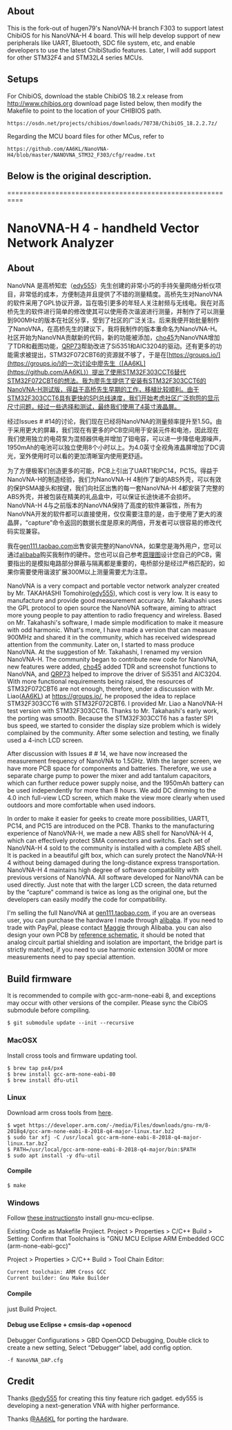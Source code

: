 ## About

This is the fork-out of hugen79's NanoVNA-H branch F303 to support latest ChibiOS for his NanoVNA-H 4 board.  This will help develop support of new peripherals like UART, Bluetooth, SDC file system, etc, and enable developers to use the latest ChibiStudio features.  Later, I will add support for other STM32F4 and STM32L4 series MCUs.

## Setups

For ChibiOS, download the stable ChibiOS 18.2.x release from http://www.chibios.org download page listed below, then modify the Makefile to point to the location of your CHIBIOS path.

```
https://osdn.net/projects/chibios/downloads/70738/ChibiOS_18.2.2.7z/
```

Regarding the MCU board files for other MCus, refer to

```
https://github.com/AA6KL/NanoVNA-H4/blob/master/NANOVNA_STM32_F303/cfg/readme.txt
```

## Below is the original description.

==========================================================


NanoVNA-H 4 - handheld Vector Network Analyzer 
==========================================================


## About

NanoVNA 是高桥知宏（[edy555](https://github.com/edy555)）先生创建的非常小巧的手持矢量网络分析仪项目，非常低的成本，方便制造并且提供了不错的测量精度。高桥先生对NanoVNA的软件采用了GPL协议开源，旨在吸引更多的年轻人关注射频与无线电。我在对高桥先生的软件进行简单的修改使其可以使用奇次谐波进行测量，并制作了可以测量到900MHz的版本在社区分享，受到了社区的广泛关注。后来我便开始批量制作了NanoVNA，在高桥先生的建议下，我将我制作的版本重命名为NanoVNA-H。社区开始为NanoVNA贡献新的代码，新的功能被添加，[cho45](https://github.com/cho45)为NanoVNA增加了TDR和截图功能，[QRP73](https://github.com/qrp73)帮助改进了Si5351和AIC3204的驱动。还有更多的功能需求被提出，STM32F072CBT6的资源就不够了，于是在[https://groups.io/](https://groups.io/)的一次讨论中廖先生（[AA6KL](https://github.com/AA6KL)）提出了使用STM32F303CCT6替代STM32F072CBT6的想法。我为廖先生提供了安装有STM32F303CCT6的NanoVNA-H测试版，得益于高桥先生早期的工作，移植比较顺利。由于STM32F303CCT6具有更快的SPI总线速度，我们开始考虑社区广泛抱怨的显示尺寸问题，经过一些选择和测试，最终我们使用了4英寸液晶屏。

经过Issues # #14的讨论，我们现在已经将NanoVNA的测量频率提升至1.5G。由于采用更大的屏幕，我们现在有更多的PCB空间用于安装元件和电池，因此现在我们使用独立的电荷泵为混频器供电并增加了钽电容，可以进一步降低电源噪声，1950mAh的电池可以独立使用8个小时以上。为4.0英寸全视角液晶屏增加了DC调光，室外使用时可以看的更加清晰室内使用更舒适。

为了方便极客们创造更多的可能，PCB上引出了UART1和PC14，PC15。得益于NanoVNA-H的制造经验，我们为NanoVNA-H 4制作了新的ABS外壳，可以有效的保护SMA接头和按键，我们向社区出售的每一套NanoVNA-H 4都安装了完整的ABS外壳，并被包装在精美的礼品盒中，可以保证长途快递不会损坏。
NanoVNA-H 4与之前版本的NanoVNA保持了高度的软件兼容性，所有为NanoVNA开发的软件都可以直接使用，仅仅需要注意的是，由于使用了更大的液晶屏，“capture”命令返回的数据长度是原来的两倍，开发者可以很容易的修改代码实现兼容。

 我在[gen111.taobao.com](https://gen111.taobao.com/)出售安装完整的NanoVNA，如果您是海外用户，您可以通过[alibaba](https://www.alibaba.com/product-detail/4-2-version-1950mAh-battery-Original_62455845943.html)购买我制作的硬件。您也可以自己参考[原理图](https://github.com/hugen79/NanoVNA-H/blob/F303/doc/Schematic_NanoVNA-H4_2.pdf)设计您自己的PCB，需要指出的是模拟电路部分屏蔽与隔离都是重要的，电桥部分是经过严格匹配的，如果你需要使用谐波扩展300M以上测量需要尤为注意。

NanoVNA is a very compact and portable vector network analyzer created by Mr. TAKAHASHI Tomohiro([edy555](https://github.com/edy555)),  which cost is very low.  It is easy to manufacture and provide good measurement accuracy. Mr. Takahashi uses the GPL protocol to open source the NanoVNA software, aiming to attract more young people to pay attention to radio frequency and wireless.
Based on Mr. Takahashi's software, I made simple modification to make it measure with odd harmonic. What's more, I have made a version that can measure 900MHz and shared it in the community, which has received widespread attention from the community.  Later on,  I started  to mass produce NanoVNA.  At the suggestion of Mr. Takahashi, I renamed my version NanoVNA-H. The community began to contribute new code for NanoVNA,  new features were added, [cho45](https://github.com/cho45) added TDR and screenshot functions to NanoVNA, and [QRP73](https://github.com/qrp73) helped to improve the driver of Si5351 and AIC3204.  With more functional requirements being raised,  the resources of STM32F072CBT6 are not enough, therefore, under a discussion with Mr. Liao([AA6KL](https://github.com/AA6KL))  at https://groups.io/, he proposed the idea to replace STM32F303CCT6 with STM32F072CBT6. I provided Mr. Liao a NanoVNA-H test version with STM32F303CCT6.  Thanks to Mr. Takahashi's early work, the porting was smooth.  Because the STM32F303CCT6 has a faster SPI bus speed, we started to consider the display size problem which is widely complained by the community. After some selection and testing, we finally used a 4-inch LCD screen. 

After discussion with Issues # # 14, we have now increased the measurement frequency of NanoVNA to 1.5GHz.  With the larger screen, we have more PCB space for components and batteries. Therefore, we use a separate charge pump to power the mixer and add tantalum capacitors, which can further reduce power supply noise, and the 1950mAh battery can be used independently for more than 8 hours. We add DC dimming to the 4.0 inch full-view LCD screen, which make the view more clearly when used outdoors and more comfortable when used indoors.

 In order to make it easier for geeks to create more possibilities, UART1, PC14, and PC15 are introduced on the PCB.  Thanks to the manufacturing experience of NanoVNA-H, we made a new ABS shell for NanoVNA-H 4, which can effectively protect SMA connectors and switchs. Each set of NanoVNA-H 4 sold to the community is installed with a complete ABS shell. It is packed in a beautiful gift box, which can surely protect the NanoVNA-H 4 without being damaged during the long-distance express transportation. NanoVNA-H 4 maintains high degree of software compatibility with previous versions of NanoVNA. All software developed for NanoVNA can be used directly. Just note that with the larger LCD screen, the data returned by the “capture” command is twice as long as the original one, but the developers can easily modify the code for compatibility.

I'm selling the full NanoVNA at [gen111.taobao.com](https://gen111.taobao.com/), if you are an overseas user, you can purchase the hardware I made through [alibaba](https://www.alibaba.com/product-detail/4-2-version-1950mAh-battery-Original_62455845943.html). If you need to trade with PayPal, please contact [Maggie](https://message.alibaba.com/msgsend/contact.htm?action=contact_action&domain=1&id=62455845943&id_f=IDX1dHNHLwwpZgcoe2ZOT8dE0Xz1IdgXyqJKI53BZbaeyOULeGYMG8w0clKRkrrM8Z9p&mloca=main_en_detail&tracelog=tracedetailfeedback&umidToken=Ba90d7fcce8729cf01f81a9af091ea659) through Alibaba. you can also design your own PCB by [reference schematic](https://github.com/hugen79/NanoVNA-H/blob/F303/doc/Schematic_NanoVNA-H4_2.pdf), it should be noted that analog circuit partial shielding and isolation are important, the bridge part is strictly matched, if you need to use harmonic extension 300M or more measurements need to pay special attention. 



## Build firmware

It is recommended to compile with gcc-arm-none-eabi 8, and exceptions may occur with other versions of the compiler. Please sync the CibiOS submodule before compiling.

```
$ git submodule update --init --recursive
```

### MacOSX

Install cross tools and firmware updating tool.

```
$ brew tap px4/px4
$ brew install gcc-arm-none-eabi-80
$ brew install dfu-util
```

### Linux

Download arm cross tools from [here](https://developer.arm.com/tools-and-software/open-source-software/developer-tools/gnu-toolchain/gnu-rm/downloads).

```
$ wget https://developer.arm.com/-/media/Files/downloads/gnu-rm/8-2018q4/gcc-arm-none-eabi-8-2018-q4-major-linux.tar.bz2
$ sudo tar xfj -C /usr/local gcc-arm-none-eabi-8-2018-q4-major-linux.tar.bz2
$ PATH=/usr/local/gcc-arm-none-eabi-8-2018-q4-major/bin:$PATH
$ sudo apt install -y dfu-util
```

#### Compile

```
$ make
```



### Windows

Follow [these instructions](https://gnu-mcu-eclipse.github.io/install/)to install gnu-mcu-eclipse.

Existing Code as Makefile Projiect. Project > Properties > C/C++ Build > Setting: Confirm that Toolchains is "GNU MCU Eclipse ARM Embedded GCC (arm-none-eabi-gcc)"

Project > Properties > C/C++ Build > Tool Chain Editor:

```
Current toolchain: ARM Cross GCC
Current builder: Gnu Make Builder
```

#### Compile

just Build Project.

#### Debug use Eclipse + cmsis-dap +openocd

Debugger Configurations > GBD OpenOCD Debugging, Double click to create a new setting, Select “Debugger“ label, add config option.

```
-f NanoVNA_DAP.cfg
```



## Credit

Thanks [@edy555](https://github.com/ttrftech/NanoVNA) for creating this tiny feature rich gadget.  edy555 is developing a next-generation VNA with higher performance.

Thanks  [@AA6KL](https://github.com/AA6KL/NanoVNA-F303) for porting the hardware.  
